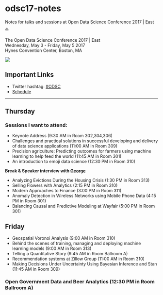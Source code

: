 # odsc17-notes
Notes for talks and sessions at Open Data Science Conference 2017 | East  :sailboat:

The Open Data Science Conference 2017 | East      
Wednesday, May 3 - Friday, May 5 2017       
Hynes Convention Center, Boston, MA        

![](http://insidebigdata.com/wp-content/uploads/2016/04/ODSC_logo.png)

## Important Links

- Twitter hashtag: [#ODSC](https://twitter.com/search?q=%23ODSC&src=tyah)
- [Schedule](https://www.odsc.com/boston/schedule) 

----

## Thursday

### Sessions I want to attend: 

- Keynote Address (9:30 AM in Room 302,304,306)
- Challenges and practical solutions in successful developing and delivery of data science applications (11:00 AM in Room 309)
- Precision agriculture: Predicting outcomes for farmers using machine learning to help feed the world (11:45 AM in Room 301)
- An introduction to emoji data science (12:30 PM in Room 310)

**Break & Speaker interview with [George](george@odsc.com)** 

- Analyzing Evictions During the Housing Crisis (1:30 PM in Room 313)
- Selling Flowers with Analytics (2:15 PM in Room 310)
- Modern Approaches to Finance (3:00 PM in Room 311)
- Anomaly Detection in Wireless Networks using Mobile Phone Data (4:15 PM in Room 301)
- Balancing Causal and Predictive Modeling at Wayfair (5:00 PM in Room 301)


## Friday

- Geospatial Voronoi Analysis (9:00 AM in Room 310)
- Behind the scenes of training, managing and deploying machine learning models (9:00 AM in Room 313)
- Telling a Quantitative Story (9:45 AM in Room Ballroom A)
- Recommendation systems at Zillow Group (11:00 AM in Room 310)
- Making Decisions Under Uncertainty Using Bayesian Inference and Stan (11:45 AM in Room 309)

### Open Government Data and Beer Analytics (12:30 PM in Room Ballroom A)
